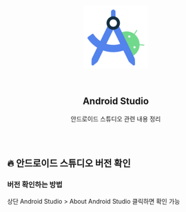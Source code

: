 <div align="center">
  <p>
    <img src="../README.assets/studio.png">
  </p>
  <br>
  <h2>Android Studio</h2>
  <p>안드로이드 스튜디오 관련 내용 정리</p>
  <br>
  <br>
</div>


## 🔥 안드로이드 스튜디오 버전 확인

### 버전 확인하는 방법

상단 Android Studio > About Android Studio 클릭하면 확인 가능
